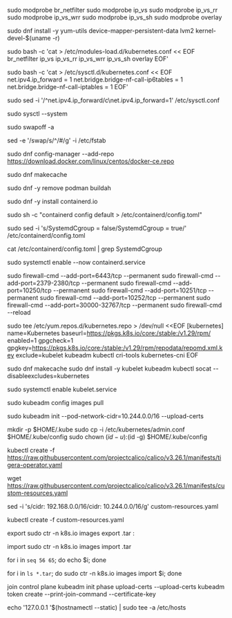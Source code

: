 sudo modprobe br_netfilter
sudo modprobe ip_vs
sudo modprobe ip_vs_rr
sudo modprobe ip_vs_wrr
sudo modprobe ip_vs_sh
sudo modprobe overlay

sudo dnf install -y yum-utils device-mapper-persistent-data lvm2 kernel-devel-$(uname -r)

sudo bash -c 'cat > /etc/modules-load.d/kubernetes.conf << EOF
br_netfilter
ip_vs
ip_vs_rr
ip_vs_wrr
ip_vs_sh
overlay
EOF'

sudo bash -c 'cat > /etc/sysctl.d/kubernetes.conf << EOF
net.ipv4.ip_forward = 1
net.bridge.bridge-nf-call-ip6tables = 1
net.bridge.bridge-nf-call-iptables = 1
EOF'

sudo sed -i '/^net.ipv4.ip_forward/c\net.ipv4.ip_forward=1' /etc/sysctl.conf

sudo sysctl --system

sudo swapoff -a

sed -e '/swap/s/^/#/g' -i /etc/fstab

sudo dnf config-manager --add-repo https://download.docker.com/linux/centos/docker-ce.repo

sudo dnf makecache

sudo dnf -y remove podman buildah

sudo dnf -y install containerd.io

sudo sh -c "containerd config default > /etc/containerd/config.toml"

sudo sed -i 's/SystemdCgroup = false/SystemdCgroup = true/' /etc/containerd/config.toml

cat /etc/containerd/config.toml | grep SystemdCgroup

sudo systemctl enable --now containerd.service

sudo firewall-cmd --add-port=6443/tcp --permanent
sudo firewall-cmd --add-port=2379-2380/tcp --permanent
sudo firewall-cmd --add-port=10250/tcp --permanent
sudo firewall-cmd --add-port=10251/tcp --permanent
sudo firewall-cmd --add-port=10252/tcp --permanent
sudo firewall-cmd --add-port=30000-32767/tcp --permanent
sudo firewall-cmd --reload

sudo tee /etc/yum.repos.d/kubernetes.repo > /dev/null <<EOF
[kubernetes]
name=Kubernetes
baseurl=https://pkgs.k8s.io/core:/stable:/v1.29/rpm/
enabled=1
gpgcheck=1
gpgkey=https://pkgs.k8s.io/core:/stable:/v1.29/rpm/repodata/repomd.xml.key
exclude=kubelet kubeadm kubectl cri-tools kubernetes-cni
EOF

sudo dnf makecache 
sudo dnf install -y kubelet kubeadm kubectl socat --disableexcludes=kubernetes

sudo systemctl enable kubelet.service

sudo kubeadm config images pull

sudo kubeadm init --pod-network-cidr=10.244.0.0/16 --upload-certs

mkdir -p $HOME/.kube
sudo cp -i /etc/kubernetes/admin.conf $HOME/.kube/config
sudo chown $(id -u):$(id -g) $HOME/.kube/config

kubectl create -f https://raw.githubusercontent.com/projectcalico/calico/v3.26.1/manifests/tigera-operator.yaml

wget https://raw.githubusercontent.com/projectcalico/calico/v3.26.1/manifests/custom-resources.yaml

sed -i 's/cidr: 192\.168\.0\.0\/16/cidr: 10.244.0.0\/16/g' custom-resources.yaml

kubectl create -f custom-resources.yaml

export
sudo ctr -n k8s.io images export <image>.tar <image>:<tag>

import
sudo ctr -n k8s.io images import <image>.tar

for i in `seq 56 65`; do echo $i; done 

for i in `ls *.tar`; do sudo ctr -n k8s.io images import $i; done


join control plane
kubeadm init phase upload-certs --upload-certs
kubeadm token create --print-join-command --certificate-key <certificate-key>

echo '127.0.0.1 '$(hostnamectl --static) | sudo tee -a /etc/hosts

